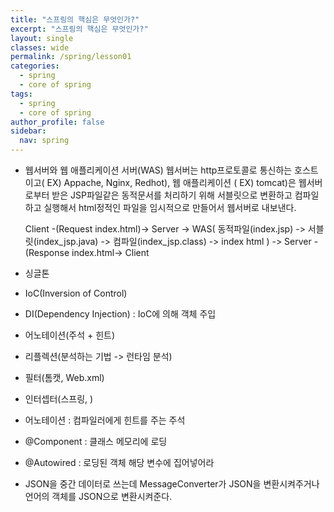 ```yaml
---
title: "스프링의 핵심은 무엇인가?"
excerpt: "스프링의 핵심은 무엇인가?"
layout: single
classes: wide
permalink: /spring/lesson01
categories:
  - spring
  - core of spring
tags:
  - spring
  - core of spring
author_profile: false
sidebar:
  nav: spring
---
```


- 웹서버와 웹 애플리케이션 서버(WAS)
  웹서버는 http프로토콜로 통신하는 호스트이고( EX) Appache, Nginx, Redhot), 웹 애플리케이션 ( EX) tomcat)은 웹서버로부터 받은 JSP파일같은 동적문서를 처리하기 위해 서블릿으로 변환하고 컴파일하고 실행해서 html정적인 파일을 임시적으로 만들어서 웹서버로 내보낸다.

  Client -(Request index.html)-> Server -> WAS( 동적파일(index.jsp) -> 서블릿(index_jsp.java) -> 컴파일(index_jsp.class) -> index html ) -> Server -(Response index.html-> Client

- 싱글톤
- IoC(Inversion of Control)
- DI(Dependency Injection) : IoC에 의해 객체 주입
- 어노테이션(주석 + 힌트)
- 리플렉션(분석하는 기법 -> 런타임 분석)
- 필터(톰캣, Web.xml)
- 인터셉터(스프링, )
- 어노테이션 : 컴파일러에게 힌트를 주는 주석
- @Component : 클래스 메모리에 로딩
- @Autowired : 로딩된 객체 해당 변수에 집어넣어라
- JSON을 중간 데이터로 쓰는데 MessageConverter가 JSON을 변환시켜주거나 언어의 객체를 JSON으로 변환시켜준다.
